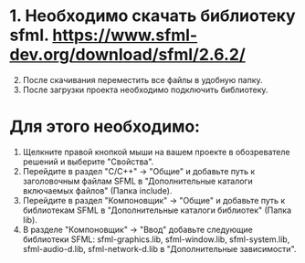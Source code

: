 # 1. Необходимо скачать библиотеку sfml. https://www.sfml-dev.org/download/sfml/2.6.2/
2. После скачивания переместить все файлы в удобную папку.
3. После загрузки проекта необходимо подключить библиотеку.
# Для этого необходимо:
1. Щелкните правой кнопкой мыши на вашем проекте в обозревателе решений и выберите "Свойства".
2. Перейдите в раздел "C/C++" → "Общие" и добавьте путь к заголовочным файлам SFML в "Дополнительные каталоги включаемых файлов" (Папка include).
3. Перейдите в раздел "Компоновщик" → "Общие" и добавьте путь к библиотекам SFML в "Дополнительные каталоги библиотек" (Папка lib).
4. В разделе "Компоновщик" → "Ввод" добавьте следующие библиотеки SFML: sfml-graphics.lib, sfml-window.lib, sfml-system.lib, sfml-audio-d.lib, sfml-network-d.lib  в "Дополнительные зависимости".
